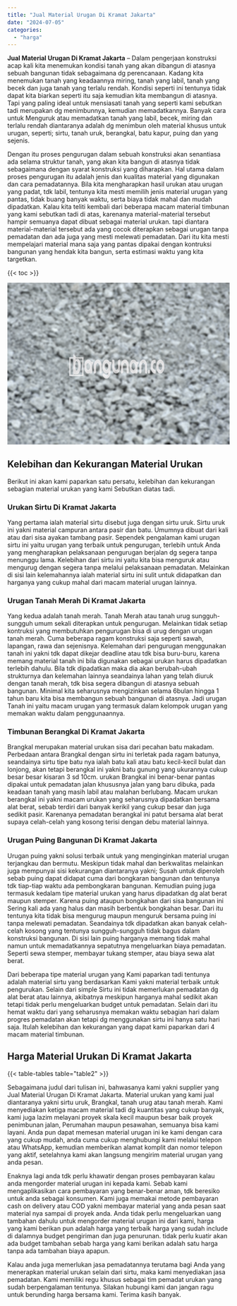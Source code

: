 ```yaml
---
title: "Jual Material Urugan Di Kramat Jakarta"
date: "2024-07-05"
categories: 
  - "harga"
---
```


**Jual Material Urugan Di Kramat Jakarta** – Dalam pengerjaan konstruksi acap kali kita menemukan kondisi tanah yang akan dibangun di atasnya sebuah bangunan tidak sebagaimana dg perencanaan. Kadang kita menemukan tanah yang keadaannya miring, tanah yang labil, tanah yang becek dan juga tanah yang terlalu rendah. Kondisi seperti ini tentunya tidak dapat kita biarkan seperti itu saja kemudian kita membangun di atasnya. Tapi yang paling ideal untuk mensiasati tanah yang seperti kami sebutkan tadi merupakan dg menimbunnya, kemudian memadatkannya. Banyak cara untuk Menguruk atau memadatkan tanah yang labil, becek, miring dan terlalu rendah diantaranya adalah dg menimbun oleh material khusus untuk urugan, seperti; sirtu, tanah uruk, berangkal, batu kapur, puing dan yang sejenis.

Dengan itu proses pengurugan dalam sebuah konstruksi akan senantiasa ada selama struktur tanah, yang akan kita bangun di atasnya tidak sebagaimana dengan syarat konstruksi yang diharapkan. Hal utama dalam proses pengurugan itu adalah jenis dan kualitas material yang digunakan dan cara pemadatannya. Bila kita mengharapkan hasil urukan atau urugan yang padat, tdk labil, tentunya kita mesti memilih jenis material urugan yang pantas, tidak buang banyak waktu, serta biaya tidak mahal dan mudah dipadatkan. Kalau kita teliti kembali dari beberapa macam material timbunan yang kami sebutkan tadi di atas, karenanya material-material tersebut hampir semuanya dapat dibuat sebagai material urukan. tapi diantara material-material tersebut ada yang cocok diterapkan sebagai urugan tanpa pemadatan dan ada juga yang mesti melewati pemadatan. Dari itu kita mesti mempelajari material mana saja yang pantas dipakai dengan kontruksi bangunan yang hendak kita bangun, serta estimasi waktu yang kita targetkan.

{{< toc >}}

![Jual Material Urugan Di Kramat Jakarta](/images/jual-urugan-01.png)

## Kelebihan dan Kekurangan Material Urukan

Berikut ini akan kami paparkan satu persatu, kelebihan dan kekurangan sebagian material urukan yang kami Sebutkan diatas tadi.

### Urukan Sirtu Di Kramat Jakarta

Yang pertama ialah material sirtu disebut juga dengan sirtu uruk. Sirtu uruk ini yakni material campuran antara pasir dan batu. Umumnya dibuat dari kali atau dari sisa ayakan tambang pasir. Sependek pengalaman kami urugan sirtu ini yaitu urugan yang terbaik untuk pengurugan, terlebih untuk Anda yang mengharapkan pelaksanaan pengurugan berjalan dg segera tanpa menunggu lama. Kelebihan dari sirtu ini yaitu kita bisa menguruk atau mengurug dengan segera tanpa melalui pelaksanaan pemadatan. Melainkan di sisi lain kelemahannya ialah material sirtu ini sulit untuk didapatkan dan harganya yang cukup mahal dari macam material urugan lainnya.

### Urugan Tanah Merah Di Kramat Jakarta

Yang kedua adalah tanah merah. Tanah Merah atau tanah urug sungguh-sungguh umum sekali diterapkan untuk pengurugan. Melainkan tidak setiap kontruksi yang membutuhkan pengurugan bisa di urug dengan urugan tanah merah. Cuma beberapa ragam konstruksi saja seperti sawah, lapangan, rawa dan sejenisnya. Kelemahan dari pengurugan menggunakan tanah ini yakni tdk dapat dikejar deadline atau tdk bisa buru-buru, karena memang material tanah ini bila digunakan sebagai urukan harus dipadatkan terlebih dahulu. Bila tdk dipadatkan maka dia akan berubah-ubah strukturnya dan kelemahan lainnya seandainya lahan yang telah diuruk dengan tanah merah, tdk bisa segera dibangun di atasnya sebuah bangunan. Minimal kita seharusnya mengizinkan selama 6bulan hingga 1 tahun baru kita bisa membangun sebuah bangunan di atasnya. Jadi urugan Tanah ini yaitu macam urugan yang termasuk dalam kelompok urugan yang memakan waktu dalam penggunaannya.

### Timbunan Berangkal Di Kramat Jakarta

Brangkal merupakan material urukan sisa dari pecahan batu makadam. Perbedaan antara Brangkal dengan sirtu ini terletak pada ragam batunya, seandainya sirtu tipe batu nya ialah batu kali atau batu kecil-kecil bulat dan lonjong, akan tetapi berangkal ini yakni batu gunung yang ukurannya cukup besar besar kisaran 3 sd 10cm. urukan Brangkal ini benar-benar pantas dipakai untuk pemadatan jalan khususnya jalan yang baru dibuka, pada keadaan tanah yang masih labil atau malahan berlubang. Macam urukan berangkal ini yakni macam urukan yang seharusnya dipadatkan bersama alat berat, sebab terdiri dari banyak kerikil yang cukup besar dan juga sedikit pasir. Karenanya pemadatan berangkal ini patut bersama alat berat supaya celah-celah yang kosong terisi dengan debu material lainnya.

### Urugan Puing Bangunan Di Kramat Jakarta

Urugan puing yakni solusi terbaik untuk yang menginginkan material urugan terjangkau dan bermutu. Meskipun tidak mahal dan berkwalitas melainkan juga mempunyai sisi kekurangan diantaranya yakni; Susah untuk diperoleh sebab puing dapat didapat cuma dari bongkaran bangunan dan tentunya tdk tiap-tiap waktu ada pembongkaran bangunan. Kemudian puing juga termasuk kedalam tipe material urukan yang harus dipadatkan dg alat berat maupun stemper. Karena puing ataupun bongkahan dari sisa bangunan ini Sering kali ada yang halus dan masih berbentuk bongkahan besar. Dari itu tentunya kita tidak bisa mengurug maupun menguruk bersama puing ini tanpa melewati pemadatan. Seandainya tdk dipadatkan akan banyak celah-celah kosong yang tentunya sungguh-sungguh tidak bagus dalam konstruksi bangunan. Di sisi lain puing harganya memang tidak mahal namun untuk memadatkannya sepatutnya mengeluarkan biaya pemadatan. Seperti sewa stemper, membayar tukang stemper, atau biaya sewa alat berat.

Dari beberapa tipe material urugan yang Kami paparkan tadi tentunya adalah material sirtu yang berdasarkan Kami yakni material terbaik untuk pengurukan. Selain dari simple Sirtu ini tidak memerlukan pemadatan dg alat berat atau lainnya, akibatnya meskipun harganya mahal sedikit akan tetapi tidak perlu mengeluarkan budget untuk pemadatan. Selain dari itu hemat waktu dari yang seharusnya memakan waktu sebagian hari dalam progres pemadatan akan tetapi dg menggunakan sirtu ini hanya satu hari saja. Itulah kelebihan dan kekurangan yang dapat kami paparkan dari 4 macam material timbunan.

## Harga Material Urukan Di Kramat Jakarta

{{< table-tables table="table2" >}}

Sebagaimana judul dari tulisan ini, bahwasanya kami yakni supplier yang Jual Material Urugan Di Kramat Jakarta. Material urukan yang kami jual diantaranya yakni sirtu uruk, Brangkal, tanah urug atau tanah merah. Kami menyediakan ketiga macam material tadi dg kuantitas yang cukup banyak, kami juga lazim melayani proyek skala kecil maupun besar baik proyek penimbunan jalan, Perumahan maupun pesawahan, semuanya bisa kami layani. Anda pun dapat memesan material urugan ini ke kami dengan cara yang cukup mudah, anda cuma cukup menghubungi kami melalui telepon atau WhatsApp, kemudian memberikan alamat komplit dan nomor telepon yang aktif, setelahnya kami akan langsung mengirim material urugan yang anda pesan.

Enaknya lagi anda tdk perlu khawatir dengan proses pembayaran kalau anda mengorder material urugan ini kepada kami. Sebab kami mengaplikasikan cara pembayaran yang benar-benar aman, tdk beresiko untuk anda sebagai konsumen. Kami juga memakai metode pembayaran cash on delivery atau COD yakni membayar material yang anda pesan saat material nya sampai di proyek anda. Anda tidak perlu mengeluarkan uang tambahan dahulu untuk mengorder material urugan ini dari kami, harga yang kami berikan pun adalah harga yang terbaik harga yang sudah include di dalamnya budget pengiriman dan juga penurunan. tidak perlu kuatir akan ada budget tambahan sebab harga yang kami berikan adalah satu harga tanpa ada tambahan biaya apapun.

Kalau anda juga memerlukan jasa pemadatannya terutama bagi Anda yang menerapkan material urukan selain dari sirtu, maka kami menyediakan jasa pemadatan. Kami memiliki regu khusus sebagai tim pemadat urukan yang sudah berpengalaman tentunya. Silakan hubungi kami dan jangan ragu untuk berunding harga bersama kami. Terima kasih banyak.
